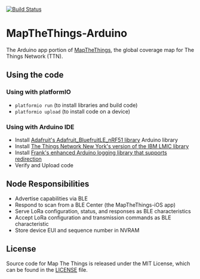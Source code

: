 [![Build Status](https://travis-ci.org/things-nyc/mapthethings-arduino.svg?branch=master)](https://travis-ci.org/things-nyc/mapthethings-arduino)

# MapTheThings-Arduino

The Arduino app portion of [MapTheThings](http://map.thethings.nyc), the
global coverage map for The Things Network (TTN).

## Using the code

### Using with platformIO
- ```platformio run``` (to install libraries and build code)
- ```platformio upload``` (to install code on a device)

### Using with Arduino IDE
- Install [Adafruit's Adafruit_BluefruitLE_nRF51 library](https://github.com/adafruit/Adafruit_BluefruitLE_nRF51) Arduino library
- Install [The Things Network New York's version of the IBM LMIC library](https://github.com/things-nyc/arduino-lmic)
- Install [Frank's enhanced Arduino logging library that supports redirection](https://github.com/frankleonrose/Arduino-logging-library)
- Verify and Upload code

## Node Responsibilities
- Advertise capabilities via BLE
- Respond to scan from a BLE Center (the MapTheThings-iOS app)
- Serve LoRa configuration, status, and responses as BLE characteristics
- Accept LoRa configuration and transmission commands as BLE characteristic
- Store device EUI and sequence number in NVRAM

## License
Source code for Map The Things is released under the MIT License,
which can be found in the [LICENSE](LICENSE) file.
